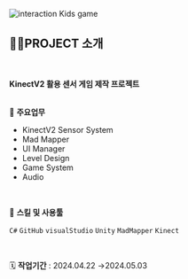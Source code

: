 ![interaction Kids game](https://github.com/user-attachments/assets/80b6ccb9-12b9-4843-91d5-714c1c1767cb)
###

###

<p align="left">

</p>

## 👩‍🏫PROJECT 소개

<br>

**KinectV2 활용 센서 게임 제작 프로젝트**
<br>
<br>

📒 **주요업무** 

- KinectV2 Sensor System
- Mad Mapper
- UI Manager
- Level Design
- Game System
- Audio

<br>

🌱 **스킬 및 사용툴**

  `C#` `GitHub` `visualStudio` `Unity` `MadMapper` `Kinect` 

<br>

🗓️ **작업기간** :  2024.04.22 →2024.05.03
